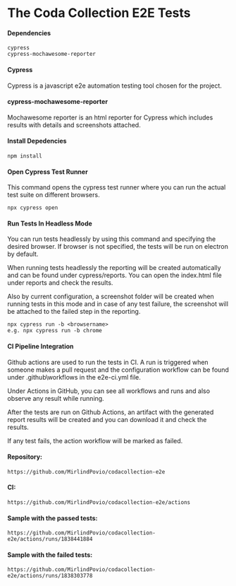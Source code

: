 # The Coda Collection E2E Tests

#### Dependencies

```
cypress
cypress-mochawesome-reporter
```

#### Cypress

Cypress is a javascript e2e automation testing tool chosen for the project.


#### cypress-mochawesome-reporter
Mochawesome reporter is an html reporter for Cypress which includes results with details and screenshots attached.

#### Install Depedencies

```
npm install
```

#### Open Cypress Test Runner

This command opens the cypress test runner where you can run the actual test suite on different browsers.

```
npx cypress open
```

#### Run Tests In Headless Mode

You can run tests headlessly by using this command and specifying the desired browser. If browser is not specified, the tests will be run on electron by default.

When running tests headlessly the reporting will be created automatically and can be found under cypress/reports. You can open the index.html file under reports and check the results.

Also by current configuration, a screenshot folder will be created when running tests in this mode and in case of any test failure, the screenshot will be attached to the failed step in the reporting.

```
npx cypress run -b <browsername>
e.g. npx cypress run -b chrome
```

#### CI Pipeline Integration

Github actions are used to run the tests in CI. A run is triggered when someone makes a pull request and the configuration workflow can be found under .github\workflows in the e2e-ci.yml file.

Under Actions in GitHub, you can see all workflows and runs and also observe any result while running.

After the tests are run on Github Actions, an artifact with the generated report results will be created and you can download it and check the results.

If any test fails, the action workflow will be marked as failed.


#### Repository:

```
https://github.com/MirlindPovio/codacollection-e2e
```

#### CI:

```
https://github.com/MirlindPovio/codacollection-e2e/actions
```

#### Sample with the passed tests:

```
https://github.com/MirlindPovio/codacollection-e2e/actions/runs/1838441884
```

#### Sample with the failed tests:

```
https://github.com/MirlindPovio/codacollection-e2e/actions/runs/1838303778
```